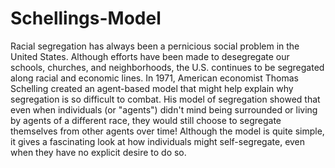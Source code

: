 # Schellings-Model
Racial segregation has always been a pernicious social problem in the United States. Although efforts have been made to desegregate our schools, churches, and neighborhoods, the U.S. continues to be segregated along racial and economic lines.  In 1971, American economist Thomas Schelling created an agent-based model that might help explain why segregation is so difficult to combat. His model of segregation showed that even when individuals (or "agents") didn't mind being surrounded or living by agents of a different race, they would still choose to segregate themselves from other agents over time! Although the model is quite simple, it gives a fascinating look at how individuals might self-segregate, even when they have no explicit desire to do so.
